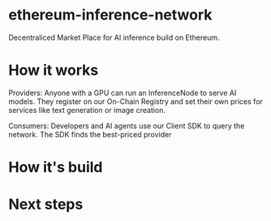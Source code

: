 # ethereum-inference-network

Decentraliced Market Place for AI inference build on Ethereum.

# How it works

Providers: Anyone with a GPU can run an InferenceNode to serve AI models. They register on our On-Chain Registry and set their own prices for services like text generation or image creation.

Consumers: Developers and AI agents use our Client SDK to query the network. The SDK finds the best-priced provider

# How it's build

# Next steps



 
